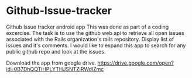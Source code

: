 # Github-Issue-tracker
Github Issue tracker android app
This was done as part of a coding excercise. The task is to use the github web api to retrieve all open issues associated with the Rails organization's rails repository. Display list of issues and it's comments.
I would like to expand this app to search for any public github repo and look at the issues.

Download the app from google drive. 
https://drive.google.com/open?id=0B7DhQQTiHPLYTHJSNTZiRWdlZmc
